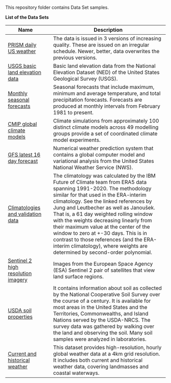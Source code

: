 This repository folder contains Data Set samples.

<b>List of the Data Sets</b>

Name | | Description
--------|-----------------------------------------------------------------------------------------------------------------------------------------------------------------------------------------------------------------------------------------------------------------------------|----------
[PRISM daily US weather](prism_daily_prs/prism_daily_prs.ipynb)| | The data is issued in 3 versions of increasing quality. These are issued on an irregular schedule. Newer, better, data overwrites the previous versions.|
[USGS basic land elevation data](ned_elevation/ned_elevation.ipynb)| | Basic land elevation data from the National Elevation Dataset (NED) of the United States Geological Survey (USGS).|
[Monthly seasonal forecasts](twc_seasonal_weather_forecast/twc_seasonal_weather_forecast.ipynb)| | Seasonal forecasts that include maximum, minimum and average temperature, and total precipitation forecasts. Forecasts are produced at monthly intervals from February 1981 to present.|
[CMIP global climate models](global_climate_models_cmip6/global_climate_models_cmip6.ipynb)| | Climate simulations from approximately 100 distinct climate models across 49 modelling groups provide a set of coordinated climate model experiments.|
[GFS latest 16 day forecast](gfs_forecast/gfs_forecast.ipynb)| | Numerical weather prediction system that contains a global computer model and variational analysis from the United States National Weather Service (NWS).
[Climatologies and validation data](research_2944_climatologies/research_2944_climatologies.ipynb)| | The climatology was calculated by the IBM Future of Climate team from ERA5 data spanning 1991-2020. The methodology similar for that used in the ERA-interim climatology. See the linked references by Jung and Leutbecher as well as Janoušek. That is, a 61 day weighted rolling window with the weights decreasing linearly from their maximum value at the center of the window to zero at +-30 days. This is in contrast to those references (and the ERA-interim climatology), where weights are determined by second-order polynomial.|
[Sentinel 2 high resolution imagery](esa_sentinel_2_l2a/esa_sentinel_2_l2a.ipynb)| | Images from the European Space Agency (ESA) Sentinel 2 pair of satellites that view land surface regions.|
[USDA soil properties](us_soil_properties/us_soil_properties.ipynb)| | It contains information about soil as collected by the National Cooperative Soil Survey over the course of a century. It is available for most areas in the United States and the Territories, Commonwealths, and Island Nations served by the USDA-NRCS. The survey data was gathered by walking over the land and observing the soil. Many soil samples were analyzed in laboratories. |
[Current and historical weather](twc_gcod_data/twc_gcod_data.ipynb)| | This dataset provides high-resolution, hourly global weather data at a 4km grid resolution. It includes both current and historical weather data, covering landmasses and coastal waterways. |